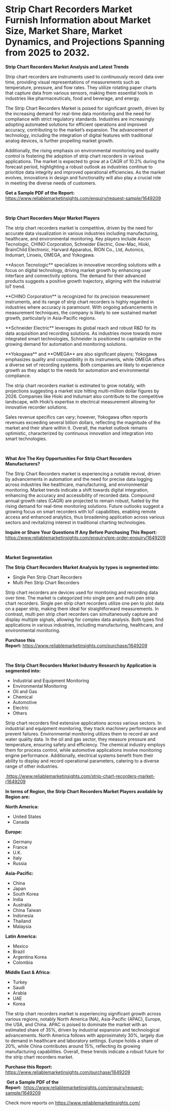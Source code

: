 <p><h1>Strip Chart Recorders Market Furnish Information about Market Size, Market Share, Market Dynamics, and Projections Spanning from 2025 to 2032.</h1></p><p><strong>Strip Chart Recorders Market Analysis and Latest Trends</strong></p>
<p><p>Strip chart recorders are instruments used to continuously record data over time, providing visual representations of measurements such as temperature, pressure, and flow rates. They utilize rotating paper charts that capture data from various sensors, making them essential tools in industries like pharmaceuticals, food and beverage, and energy.</p><p>The Strip Chart Recorders Market is poised for significant growth, driven by the increasing demand for real-time data monitoring and the need for compliance with strict regulatory standards. Industries are increasingly adopting automated solutions for efficient operations and improved accuracy, contributing to the market’s expansion. The advancement of technology, including the integration of digital features with traditional analog devices, is further propelling market growth.</p><p>Additionally, the rising emphasis on environmental monitoring and quality control is fostering the adoption of strip chart recorders in various applications. The market is expected to grow at a CAGR of 10.2% during the forecast period, highlighting a robust outlook as industries continue to prioritize data integrity and improved operational efficiencies. As the market evolves, innovations in design and functionality will also play a crucial role in meeting the diverse needs of customers.</p></p>
<p><strong>Get a Sample PDF of the Report:&nbsp;</strong> <a href="https://www.reliablemarketinsights.com/enquiry/request-sample/1649209?utm_campaign=2176&utm_medium=2&utm_source=Github&utm_content=ia&utm_term=18022025&utm_id=strip-chart-recorders">https://www.reliablemarketinsights.com/enquiry/request-sample/1649209</a></p>
<p>&nbsp;</p>
<p><strong>Strip Chart Recorders Major Market Players</strong></p>
<p><p>The strip chart recorders market is competitive, driven by the need for accurate data visualization in various industries including manufacturing, healthcare, and environmental monitoring. Key players include Ascon Tecnologic, CHINO Corporation, Schneider Electric, Gow-Mac, Hioki, BrainChild Electronic, Harvard Apparatus, RION Co., Ltd, Autonics, Indumart, Linseis, OMEGA, and Yokogawa.</p><p>**Ascon Tecnologic** specializes in innovative recording solutions with a focus on digital technology, driving market growth by enhancing user interface and connectivity options. The demand for their advanced products suggests a positive growth trajectory, aligning with the industrial IoT trend.</p><p>**CHINO Corporation** is recognized for its precision measurement instruments, and its range of strip chart recorders is highly regarded in industries where accuracy is paramount. With ongoing advancements in measurement techniques, the company is likely to see sustained market growth, particularly in Asia-Pacific regions.</p><p>**Schneider Electric** leverages its global reach and robust R&D for its data acquisition and recording solutions. As industries move towards more integrated smart technologies, Schneider is positioned to capitalize on the growing demand for automation and monitoring solutions. </p><p>**Yokogawa** and **OMEGA** are also significant players; Yokogawa emphasizes quality and compatibility in its instruments, while OMEGA offers a diverse set of recording systems. Both companies are likely to experience growth as they adapt to the needs for automation and environmental compliance.</p><p>The strip chart recorders market is estimated to grow notably, with projections suggesting a market size hitting multi-million dollar figures by 2026. Companies like Hioki and Indumart also contribute to the competitive landscape, with Hioki’s expertise in electrical measurement allowing for innovative recorder solutions.</p><p>Sales revenue specifics can vary; however, Yokogawa often reports revenues exceeding several billion dollars, reflecting the magnitude of the market and their share within it. Overall, the market outlook remains optimistic, characterized by continuous innovation and integration into smart technologies.</p></p>
<p>&nbsp;</p>
<p><strong>What Are The Key Opportunities For Strip Chart Recorders Manufacturers?</strong></p>
<p><p>The Strip Chart Recorders market is experiencing a notable revival, driven by advancements in automation and the need for precise data logging across industries like healthcare, manufacturing, and environmental monitoring. Market trends indicate a shift towards digital integration, enhancing the accuracy and accessibility of recorded data. Compound annual growth rates (CAGR) are projected to remain robust, fueled by the rising demand for real-time monitoring solutions. Future outlooks suggest a growing focus on smart recorders with IoT capabilities, enabling remote access and enhanced analytics, thus broadening application across various sectors and revitalizing interest in traditional charting technologies.</p></p>
<p><strong>Inquire or Share Your Questions If Any Before Purchasing This Report:</strong> <a href="https://www.reliablemarketinsights.com/enquiry/pre-order-enquiry/1649209?utm_campaign=2176&utm_medium=2&utm_source=Github&utm_content=ia&utm_term=18022025&utm_id=strip-chart-recorders">https://www.reliablemarketinsights.com/enquiry/pre-order-enquiry/1649209</a></p>
<p>&nbsp;</p>
<p><strong>Market Segmentation</strong></p>
<p><strong>The Strip Chart Recorders Market Analysis by types is segmented into:</strong></p>
<p><ul><li>Single Pen Strip Chart Recorders</li><li>Multi Pen Strip Chart Recorders</li></ul></p>
<p><p>Strip chart recorders are devices used for monitoring and recording data over time. The market is categorized into single pen and multi pen strip chart recorders. Single pen strip chart recorders utilize one pen to plot data on a paper strip, making them ideal for straightforward measurements. In contrast, multi pen strip chart recorders can simultaneously capture and display multiple signals, allowing for complex data analysis. Both types find applications in various industries, including manufacturing, healthcare, and environmental monitoring.</p></p>
<p><strong>Purchase this Report:&nbsp;</strong><a href="https://www.reliablemarketinsights.com/purchase/1649209?utm_campaign=2176&utm_medium=2&utm_source=Github&utm_content=ia&utm_term=18022025&utm_id=strip-chart-recorders">https://www.reliablemarketinsights.com/purchase/1649209</a></p>
<p>&nbsp;</p>
<p><strong>The Strip Chart Recorders Market Industry Research by Application is segmented into:</strong></p>
<p><ul><li>Industrial and Equipment Monitoring</li><li>Environmental Monitoring</li><li>Oli and Gas</li><li>Chemical</li><li>Automotive</li><li>Electric</li><li>Others</li></ul></p>
<p><p>Strip chart recorders find extensive applications across various sectors. In industrial and equipment monitoring, they track machinery performance and prevent failures. Environmental monitoring utilizes them to record air and water quality data. In the oil and gas sector, they measure pressure and temperature, ensuring safety and efficiency. The chemical industry employs them for process control, while automotive applications involve monitoring engine performance. Additionally, electrical systems benefit from their ability to display and record operational parameters, catering to a diverse range of other industries.</p></p>
<p><a href="https://www.reliablemarketinsights.com/strip-chart-recorders-market-r1649209?utm_campaign=2176&utm_medium=2&utm_source=Github&utm_content=ia&utm_term=18022025&utm_id=strip-chart-recorders">&nbsp;https://www.reliablemarketinsights.com/strip-chart-recorders-market-r1649209</a></p>
<p><strong>In terms of Region, the Strip Chart Recorders Market Players available by Region are:</strong></p>
<p>
    <p> <strong> North America: </strong>
        <ul>
            <li>United States</li>
            <li>Canada</li>
        </ul>
        </p> 
    <p> <strong> Europe: </strong>
        <ul>
            <li>Germany</li>
            <li>France</li>
            <li>U.K.</li>
            <li>Italy</li>
            <li>Russia</li>
        </ul>
        </p> 
    <p> <strong> Asia-Pacific: </strong>
        <ul>
            <li>China</li>
            <li>Japan</li>
            <li>South Korea</li>
            <li>India</li>
            <li>Australia</li>
            <li>China Taiwan</li>
            <li>Indonesia</li>
            <li>Thailand</li>
            <li>Malaysia</li>
        </ul>
        </p> 
    <p> <strong> Latin America: </strong>
        <ul>
            <li>Mexico</li>
            <li>Brazil</li>
            <li>Argentina Korea</li>
            <li>Colombia</li>
        </ul>
        </p> 
    <p> <strong> Middle East & Africa: </strong>
        <ul>
            <li>Turkey</li>
            <li>Saudi</li>
            <li>Arabia</li>
            <li>UAE</li>
            <li>Korea</li>
        </ul>
    </p>
    </p>
<p><p>The strip chart recorders market is experiencing significant growth across various regions, notably North America (NA), Asia-Pacific (APAC), Europe, the USA, and China. APAC is poised to dominate the market with an estimated share of 35%, driven by industrial expansion and technological advancements. North America follows with approximately 30%, largely due to demand in healthcare and laboratory settings. Europe holds a share of 20%, while China contributes around 15%, reflecting its growing manufacturing capabilities. Overall, these trends indicate a robust future for the strip chart recorders market.</p></p>
<p><strong>Purchase this Report: </strong><a href="https://www.reliablemarketinsights.com/purchase/1649209?utm_campaign=2176&utm_medium=2&utm_source=Github&utm_content=ia&utm_term=18022025&utm_id=strip-chart-recorders">https://www.reliablemarketinsights.com/purchase/1649209</a></p>
<p>&nbsp;<strong>Get a Sample PDF of the Report:&nbsp;&nbsp;</strong><a href="https://www.reliablemarketinsights.com/enquiry/request-sample/1649209?utm_campaign=2176&utm_medium=2&utm_source=Github&utm_content=ia&utm_term=18022025&utm_id=strip-chart-recorders">https://www.reliablemarketinsights.com/enquiry/request-sample/1649209</a></p>
<p><strong></strong></p>
<p>Check more reports on <a href="https://www.reliablemarketinsights.com/?utm_campaign=2176&utm_medium=2&utm_source=Github&utm_content=ia&utm_term=18022025&utm_id=strip-chart-recorders">https://www.reliablemarketinsights.com/</a></p>